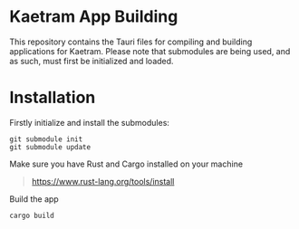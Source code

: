 # Kaetram App Building

This repository contains the Tauri files for compiling and building applications for Kaetram.
Please note that submodules are being used, and as such, must first be initialized and loaded.

# Installation

Firstly initialize and install the submodules:

```
git submodule init
git submodule update
```

Make sure you have Rust and Cargo installed on your machine
> https://www.rust-lang.org/tools/install

Build the app

```
cargo build
```